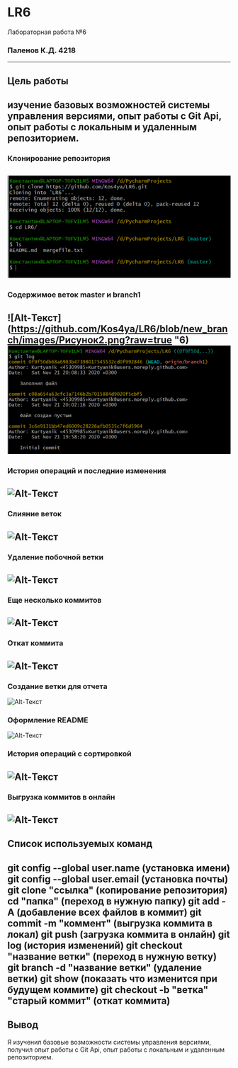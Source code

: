 # LR6
Лабораторная работа №6
### Паленов К.Д. 4218
---------
## Цель работы
изучение базовых возможностей системы управления версиями, опыт работы с Git Api, опыт работы с локальным и удаленным репозиторием.
---------
### Клонирование репозитория
![Alt-Текст](https://github.com/Kos4ya/LR6/blob/new_branch/images/Рисунок1.png)
---------
### Содержимое веток master и branch1
![Alt-Текст](https://github.com/Kos4ya/LR6/blob/new_branch/images/Рисунок2.png?raw=true "6)
![Alt-Текст](https://github.com/Kos4ya/LR6/blob/new_branch/images/Рисунок3.png?raw=true "6")
---------
### История операций и последние изменения
![Alt-Текст](https://github.com/layhtman/LR6/blob/branch_otchet/screenshots/ikPybqQ_pWU.jpg?raw=true "7-8")
---------
### Слияние веток
![Alt-Текст](https://github.com/layhtman/LR6/blob/branch_otchet/screenshots/TLt2Eg1Q84w.jpg?raw=true "9")
---------
### Удаление побочной ветки
![Alt-Текст](https://github.com/layhtman/LR6/blob/branch_otchet/screenshots/En0JMPfGmNo.jpg?raw=true "10")
---------
### Еще несколько коммитов
![Alt-Текст](https://github.com/layhtman/LR6/blob/branch_otchet/screenshots/YpLWyqn33C4.jpg?raw=true "11")
---------
### Откат коммита
![Alt-Текст](https://github.com/layhtman/LR6/blob/branch_otchet/screenshots/bqg3Wijq9Hw.jpg?raw=true "12")
-----------
### Создание ветки для отчета
![Alt-Текст](https://github.com/layhtman/LR6/blob/branch_otchet/screenshots/SSrkfVc6yZ4.jpg?raw=true "13")
### Оформление README
![Alt-Текст](https://github.com/layhtman/LR6/blob/branch_otchet/screenshots/G9voSHNYWNQ.jpg?raw=true "14")
### История операций с сортировкой
![Alt-Текст](https://github.com/layhtman/LR6/blob/branch_otchet/screenshots/Hiu0VaDFHns.jpg?raw=true "15")
----------
### Выгрузка коммитов в онлайн
![Alt-Текст](https://github.com/layhtman/LR6/blob/branch_otchet/screenshots/OH2ZU9HfBs0.jpg?raw=true "16")
---------
## Список используемых команд
git config --global user.name (установка имени)
git config --global user.email (установка почты)
git clone "ссылка" (копирование репозитория)
cd "папка" (переход в нужную папку)
git add -A (добавление всех файлов в коммит)
git commit -m "коммент" (выгрузка коммита в локал)
git push (загрузка коммита в онлайн)
git log (история изменений)
git checkout "название ветки" (переход в нужную ветку)
git branch -d "название ветки" (удаление ветки)
git show (показать что изменится при будущем коммите)
git checkout -b "ветка" "старый коммит" (откат коммита)
--------
## Вывод

Я изученил базовые возможности системы управления версиями, получил опыт работы с Git Api, опыт работы с локальным и
удаленным репозиторием. 
